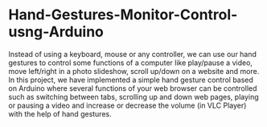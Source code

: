 # Hand-Gestures-Monitor-Control-usng-Arduino
Instead of using a keyboard, mouse or any controller, we can use our hand gestures to control some functions of a computer like play/pause a video, move left/right in a photo slideshow, scroll up/down on a website and more. In this project, we have implemented a simple hand gesture control based on Arduino where several functions of your web browser can be controlled such as switching between tabs, scrolling up and down web pages, playing or pausing a video and increase or decrease the volume (in VLC Player) with the help of hand gestures.
